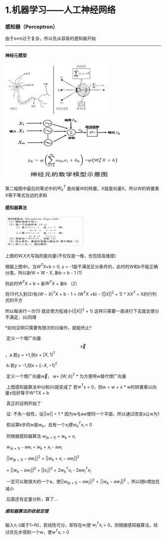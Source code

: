 # 1.机器学习——人工神经网络

### 感知器（Perceptron）

由于svm过于复杂，所以先从容易的感知器开始

---

#### 神经元模型

<img src=".\res\1.1神经元模型.jpg" style="zoom:50%;" />

<img src=".\res\1.2神经元数学模型.png" style="zoom:50%;" />

第二幅图中最后的等式中的$W^T_k$ 是向量W的转置，X就是向量X，所以W的转置乘X等于等式左边的求和





#### 感知器算法

<img src=".\res\1.3感知器算法.png" style="zoom: 25%;" />

上图的W,X大写指的是向量(不仅仅是一维，也包括高维度)

根据上图中i，当$W^T$X+b > 0, y = -1是不满足区分条件的，此时的W和b不能正确分类，所以新W = W - X, 新b = b - 1   (1)

则此时$W^T$X + b = 新$W^T$X + 新b （2）

将(1)代入到(2)有$(W - X)^T$X + b - 1  = ($W^T$X +b) - ($||X||^2$ + 1)                   *  X$X^T$ = X的行列式的平方

所以每进行一次(1) 就会使方程减小($||X||^2$ + 1)  这样只需要一直进行下去就会使(i)不满足，(ii)同理

*如何证明只需要有限次的(i)操作，就能终止?

​	定义一个增广向量$$\overrightarrow{x}$$，a.若y = +1,则x = $[X, 1]^T$

​											b.若y = -1,则x = $[-X, -1]^T$

​	定义一个增广向量$\overrightarrow{w}$， w= $[W, b]^T$                                                             * 为方便用w替代增广向量

​	上图感知器算法中(i)和(ii)就变成了   若$w^T$x < 0，则w = w + x                  *  w的转置乘以向量x恰好等于W^TX + b

​	真正的证明开始了

​	证: 不失一般性，设$||w||$ = 1                                                                      *  因为w与aw使同一个平面，所以通过改变a让w为1

​		假设第k步的w是$w_k$，且有一个$x_i$使$w^T_k$$x_i$ < 0

​		则根据感知器算法 $w_{(k+1)}$ = $w_k$ + $x_i$

​		$w_{(k+1)}$ - a$w_i$ = $w_k$ + $x_i$ - a$w_i$

​		$|| w_{(k+1)} - aw_i  ||^2$ =  $|| w_k + x_i - aw_i ||^2$

​										= $|| w_k - aw_i ||^2$ + $||x_i||^2$ + 2$w^T_kx_i$ - 2a$w_i^Tx_i$

​		一定可以取很大的一个a，使$|| w_{(k+1)} - aw_i  ||^2 < || w_k - aw_i ||^2$ ，所以随k增加在减小

​		后面还有定量分析，算了...

##### 感知器算法的收敛定理

输入$x_i$ (i属于1~N)，若线性可分，即存在$w_i$使 $w_i^Tx_i$ > 0，则根据感知器算法，经过优先步得到一个w，使$w^Tx_i$  > 0



